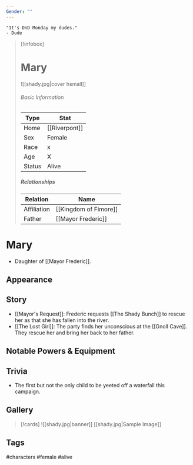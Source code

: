 ```yaml
---
Gender: ""
---
```

	"It's DnD Monday my dudes." 
	- Dude

> [!infobox]
> # Mary
> ![[shady.jpg|cover hsmall]]
> ###### Basic Information
> | Type | Stat |
> | ---- | ---- |
> | Home | [[Riverpont]] |
> | Sex | Female |
> | Race | x |
> | Age | X |
> | Status | Alive |
> ##### Relationships
> | Relation | Name |
> | ---- | ---- |
> | Affiliation | [[Kingdom of Fimore]] |
> | Father | [[Mayor Frederic]] |

# Mary
- Daughter of [[Mayor Frederic]].
## Appearance

## Story
- [[Mayor's Request]]: Frederic requests  [[The Shady Bunch]] to rescue her as that she has fallen into the river.
- [[The Lost Girl]]: The party finds her unconscious at the [[Gnoll Cave]]. They rescue her and bring her back to her father.
## Notable Powers & Equipment
## Trivia
- The first but not the only child to be yeeted off a waterfall this campaign.
## Gallery
>[!cards]
>![[shady.jpg|banner]]
>[[shady.jpg|Sample Image]]
>

## Tags
#characters #female #alive 